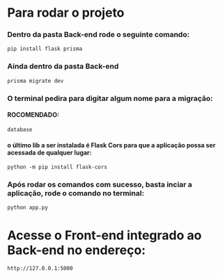 # Para rodar o projeto

### Dentro da pasta Back-end rode o seguinte comando:

```
pip install flask prisma
```

### Ainda dentro da pasta Back-end

```
prisma migrate dev
```

### O terminal pedira para digitar algum nome para a migração:

#### ROCOMENDADO:

```
database
```
#### o último lib a ser instalada é Flask Cors para que a aplicação possa ser acessada de qualquer lugar:


```
python -m pip install flask-cors
``` 
### Após rodar os comandos com sucesso, basta inciar a aplicação, rode o comando no terminal:

```
python app.py
```

# Acesse o Front-end integrado ao Back-end no endereço:


```
http://127.0.0.1:5000
```
